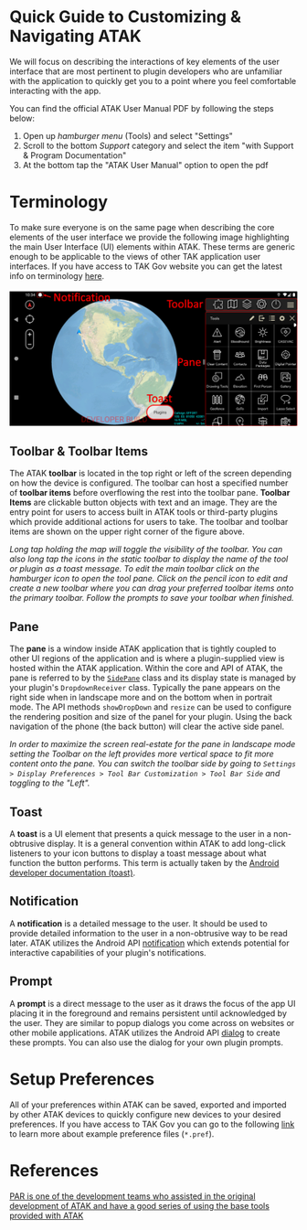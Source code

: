 # Quick Guide to Customizing & Navigating ATAK 

We will focus on describing the interactions of key elements of the user interface that are most pertinent to plugin developers who are unfamiliar with the application to quickly get you to a point where you feel comfortable interacting with the app. 

You can find the official ATAK User Manual PDF by following the steps below:

1.  Open up *hamburger menu* (Tools) and select "Settings"
2.  Scroll to the bottom *Support* category and select the item "with Support & Program Documentation"
3.  At the bottom tap the "ATAK User Manual" option to open the pdf

# Terminology 

To make sure everyone is on the same page when describing the core elements of the user interface we provide the following image highlighting the main User Interface (UI) elements within ATAK. These terms are generic enough to be applicable to the views of other TAK application user interfaces. If you have access to TAK Gov website you can get the latest info on terminology [here](https://wiki.tak.gov/display/TAKX/Common+UI).

![ATAK UI Terminology](../img/ATAK_UI_Terminology.png)

## Toolbar & Toolbar Items

The ATAK **toolbar** is located in the top right or left of the screen depending on how the device is configured. The toolbar can host a specified number of **toolbar items** before overflowing the rest into the toolbar pane. **Toolbar Items** are clickable button objects with text and an image. They are the entry point for users to access built in ATAK tools or third-party plugins which provide additional actions for users to take. The toolbar and toolbar items are shown on the upper right corner of the figure above.

*Long tap holding the map will toggle the visibility of the toolbar. You can also long tap the icons in the static toolbar to display the name of the tool or plugin as a toast message. To edit the main toolbar click on the hamburger icon to open the tool pane. Click on the pencil icon to edit and create a new toolbar where you can drag your preferred toolbar items onto the primary toolbar. Follow the prompts to save your toolbar when finished.*

## Pane

The **pane** is a window inside ATAK application that is tightly coupled to other UI regions of the application and is where a plugin-supplied view is hosted within the ATAK application. Within the core and API of ATAK, the pane is referred to by the [`SidePane`](https://github.com/deptofdefense/AndroidTacticalAssaultKit-CIV/blob/03e2ef9df3955113a25e2d7270ca416ba729a9a7/atak/ATAK/app/src/main/java/com/atakmap/android/dropdown/SidePane.java) class and its display state is managed by your plugin's `DropdownReceiver` class. Typically the pane appears on the right side when in landscape more and on the bottom when in portrait mode. The API methods `showDropDown` and `resize` can be used to configure the rendering position and size of the panel for your plugin. Using the back navigation of the phone (the back button) will clear the active side panel.

*In order to maximize the screen real-estate for the pane in landscape mode setting the Toolbar on the left provides more vertical space to fit more content onto the pane. You can switch the toolbar side by going to `Settings > Display Preferences > Tool Bar Customization > Tool Bar Side` and toggling to the "Left".*

## Toast

A **toast** is a UI element that presents a quick message to the user in a non-obtrusive display. It is a general convention within ATAK to add long-click listeners to your icon buttons to display a toast message about what function the button performs. This term is actually taken by the [Android developer documentation (toast)](https://developer.android.com/guide/topics/ui/notifiers/toasts).

## Notification

A **notification** is a detailed message to the user. It should be used to provide detailed information to the user in a non-obtrusive way to be read later. ATAK utilizes the Android API [notification](https://developer.android.com/develop/ui/views/notifications) which extends potential for interactive capabilities of your plugin's notifications. 

## Prompt

A **prompt** is a direct message to the user as it draws the focus of the app UI placing it in the foreground and remains persistent until acknowledged by the user. They are similar to popup dialogs you come across on websites or other mobile applications. ATAK utilizes the Android API [dialog](https://developer.android.com/develop/ui/views/components/dialogs) to create these prompts. You can also use the dialog for your own plugin prompts.

# Setup Preferences

All of your preferences within ATAK can be saved, exported and imported by other ATAK devices to quickly configure new devices to your desired preferences. If you have access to TAK Gov you can go to the following [link](https://wiki.tak.gov/display/DEV/ATAK+Configuration+File+Examples) to learn more about example preference files (`*.pref`).

# References

[PAR is one of the development teams who assisted in the original development of ATAK and have a good series of using the base tools provided with ATAK](https://pargovernment.com/sitx-video-index)


